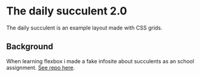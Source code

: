 # The daily succulent 2.0
The daily succulent is an example layout made with CSS grids.

## Background
When learning flexbox i made a fake infosite about succulents as an school assignment.
[See repo here](https://github.com/jdagmar/the-daily-succulent).